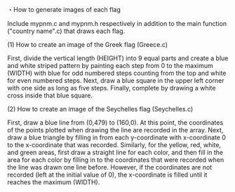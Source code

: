 ・How to generate images of each flag

Include mypnm.c and mypnm.h respectively in addition to the main function ("country name".c) that draws each flag.


(1) How to create an image of the Greek flag (Greece.c)

First, divide the vertical length (HEIGHT) into 9 equal parts and create a blue and white striped pattern by painting each step from 0 to the maximum (WIDTH) with blue for odd numbered steps counting from the top and white for even numbered steps.
Next, draw a blue square in the upper left corner with one side as long as five steps.
Finally, complete by drawing a white cross inside that blue square.


(2) How to create an image of the Seychelles flag (Seychelles.c)

First, draw a blue line from (0,479) to (160,0). At this point, the coordinates of the points plotted when drawing the line are recorded in the array.
Next, draw a blue triangle by filling in from each y-coordinate with x-coordinate 0 to the x-coordinate that was recorded.
Similarly, for the yellow, red, white, and green areas, first draw a straight line for each color, and then fill in the area for each color by filling in to the coordinates that were recorded when the line was drawn one line before.
However, if the coordinates are not recorded (left at the initial value of 0), the x-coordinate is filled until it reaches the maximum (WIDTH).
